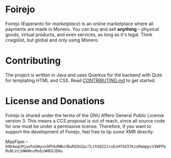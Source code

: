 
# Foirejo
Foirejo (Esperanto for *marketplace*) is an online marketplace where all payments are made in
Monero. You can buy and sell **anything** – physical goods, virtual products, and even services,
as long as it's legal. Think craigslist, but global and only using Monero.

# Contributing
The project is written in Java and uses Quarkus for the backend with Qute
for templating HTML and CSS. Read [CONTRIBUTING.md](CONTRIBUTING.md) to get started.

# License and Donations
Foirejo is shared under the terms of the GNU Affero General Public License version 3. This means
a CCS proposal is out of reach, since all source code for one must be under a permissive license.
Therefore, if you want to support the development of Foirejo, feel free to tip some XMR directly:

MasFlam – `89D4wqCMjwvhxGWyux9PhkdMBuYBuRQSH2pc7LthSQ2ZJcuEzHfXd37KzsMamppcV3WPFbMsBLVziHWHHnzMubiWHEGJD8u`

<!--
# foirejo Project

This project uses Quarkus, the Supersonic Subatomic Java Framework.

If you want to learn more about Quarkus, please visit its website: https://quarkus.io/ .

## Running the application in dev mode

You can run your application in dev mode that enables live coding using:
```shell script
./gradlew quarkusDev
```

> **_NOTE:_**  Quarkus now ships with a Dev UI, which is available in dev mode only at http://localhost:8080/q/dev/.

## Packaging and running the application

The application can be packaged using:
```shell script
./gradlew build
```
It produces the `quarkus-run.jar` file in the `build/quarkus-app/` directory.
Be aware that it’s not an _über-jar_ as the dependencies are copied into the `build/quarkus-app/lib/` directory.

The application is now runnable using `java -jar build/quarkus-app/quarkus-run.jar`.

If you want to build an _über-jar_, execute the following command:
```shell script
./gradlew build -Dquarkus.package.type=uber-jar
```

The application, packaged as an _über-jar_, is now runnable using `java -jar build/*-runner.jar`.

## Creating a native executable

You can create a native executable using: 
```shell script
./gradlew build -Dquarkus.package.type=native
```

Or, if you don't have GraalVM installed, you can run the native executable build in a container using: 
```shell script
./gradlew build -Dquarkus.package.type=native -Dquarkus.native.container-build=true
```

You can then execute your native executable with: `./build/foirejo-0.1.0-runner`

If you want to learn more about building native executables, please consult https://quarkus.io/guides/gradle-tooling.

## Related Guides

- RESTEasy JAX-RS ([guide](https://quarkus.io/guides/rest-json)): REST endpoint framework implementing JAX-RS and more
-->
